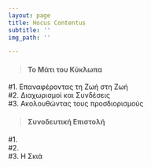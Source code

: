```yaml
---
layout: page
title: Hocus Contentus
subtitle: ''
img_path: ''

---
```

> #### Το Μάτι του Κύκλωπα

\#1. Επαναφέροντας τη Ζωή στη Ζωή  
\#2. Διαχωρισμοί και Συνδέσεις  
\#3. Ακολουθώντας τους προσδιορισμούς

> #### Συνοδευτική Επιστολή

\#1.  
\#2.  
\#3. Η Σκιά